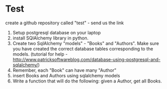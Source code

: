 # Test

create a github repository called "test" - send us the link
 
1. Setup postgresql database on your laptop
2. install SQlAlchemy library in python.
3. Create two SqlAlchemy "models" -  "Books" and "Authors". Make sure you have created the correct database tables corresponding to the models. (tutorial for help - http://www.patricksoftwareblog.com/database-using-postgresql-and-sqlalchemy/)
4. Remember,  each "Book" can have many "Author"
5. insert Books and Authors using sqlalchemy models
6. Write a function that will do the following: given a Author, get all Books.
